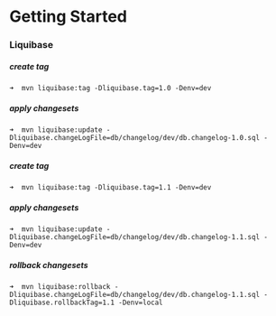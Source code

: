 # Getting Started

### Liquibase
##### create tag
```console
➜  mvn liquibase:tag -Dliquibase.tag=1.0 -Denv=dev
```

##### apply changesets
```console
➜  mvn liquibase:update -Dliquibase.changeLogFile=db/changelog/dev/db.changelog-1.0.sql -Denv=dev
```

##### create tag
```console
➜  mvn liquibase:tag -Dliquibase.tag=1.1 -Denv=dev
```

##### apply changesets
```console
➜  mvn liquibase:update -Dliquibase.changeLogFile=db/changelog/dev/db.changelog-1.1.sql -Denv=dev
```

##### rollback changesets
```console
➜  mvn liquibase:rollback -Dliquibase.changeLogFile=db/changelog/dev/db.changelog-1.1.sql -Dliquibase.rollbackTag=1.1 -Denv=local
```

